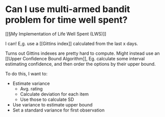 # Can I use multi-armed bandit problem for time well spent?
[[§My Implementation of Life Well Spent (LWS)]]

I can! E,g. use a [[Gittins index]] calculated from the last x days.

Turns out Gittins indexes are pretty hard to compute. Might instead use an [[Upper Confidence Bound Algorithm]], Eg. calculate some interval estimating confidence, and then order the options by their upper bound.

To do this, I want to:
+ Estimate variance
	+ Avg. rating
	+ Calculate deviation for each item
	+ Use those to calculate SD
+ Use variance to estimate upper bound
+ Set a standard variance for first observation

<!-- {BearID:2AED9F39-719F-4593-B4EC-41440EE4D0B4-945-000004B852CAA0DA} -->
